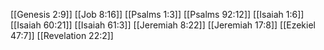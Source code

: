 [[Genesis 2:9]]
[[Job 8:16]]
[[Psalms 1:3]]
[[Psalms 92:12]]
[[Isaiah 1:6]]
[[Isaiah 60:21]]
[[Isaiah 61:3]]
[[Jeremiah 8:22]]
[[Jeremiah 17:8]]
[[Ezekiel 47:7]]
[[Revelation 22:2]]
